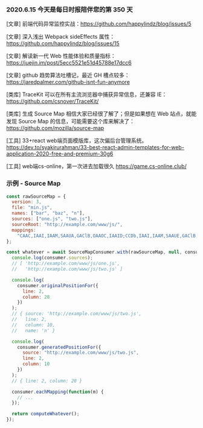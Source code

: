 ### 2020.6.15 今天是每日时报陪伴您的第 350 天

[文章] 前端代码异常监控实战：<https://github.com/happylindz/blog/issues/5>

[文章] 深入浅出 Webpack sideEffects 属性：<https://github.com/happylindz/blog/issues/15>

[文章] 解读新一代 Web 性能体验和质量指标：<https://juejin.im/post/5ecc5521e51d45788e17dcc6>

[文章] github 趋势算法吐槽记，最近 GH 槽点较多：<https://jaredpalmer.com/github-isnt-fun-anymore>

[类库] TraceKit 可以在所有主流浏览器中捕获异常信息，还兼容 IE：<https://github.com/csnover/TraceKit/>

[类库] 生成 Source Map 相信大家已经很了解了；但是如果想在 Web 站点，就能发现 Source Map 的信息，可能需要这个库来解决了：<https://github.com/mozilla/source-map>

[工具] 33+react web端页面模版库，这次偏后台管理系统。<https://dev.to/syakirurahman/33-best-react-admin-templates-for-web-application-2020-free-and-premium-30g6>

[工具] web端cs-online，第一次进去加载很久 <https://game.cs-online.club/>

### 示例 - Source Map

```js
const rawSourceMap = {
  version: 3,
  file: "min.js",
  names: ["bar", "baz", "n"],
  sources: ["one.js", "two.js"],
  sourceRoot: "http://example.com/www/js/",
  mappings:
    "CAAC,IAAI,IAAM,SAAUA,GAClB,OAAOC,IAAID;CCDb,IAAI,IAAM,SAAUE,GAClB,OAAOA"
};

const whatever = await SourceMapConsumer.with(rawSourceMap, null, consumer => {
  console.log(consumer.sources);
  // [ 'http://example.com/www/js/one.js',
  //   'http://example.com/www/js/two.js' ]

  console.log(
    consumer.originalPositionFor({
      line: 2,
      column: 28
    })
  );
  // { source: 'http://example.com/www/js/two.js',
  //   line: 2,
  //   column: 10,
  //   name: 'n' }

  console.log(
    consumer.generatedPositionFor({
      source: "http://example.com/www/js/two.js",
      line: 2,
      column: 10
    })
  );
  // { line: 2, column: 28 }

  consumer.eachMapping(function(m) {
    // ...
  });

  return computeWhatever();
});
```

